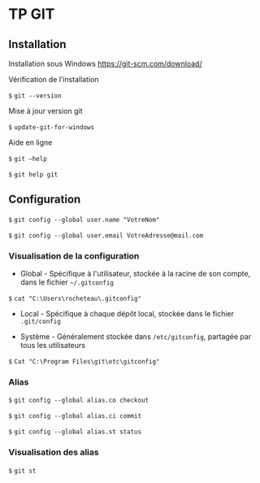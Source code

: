 # TP GIT

## Installation

Installation sous Windows   https://git-scm.com/download/
 
Vérification de l’installation

`$` `git --version`


Mise à jour version git

`$`  `update-git-for-windows`


Aide en ligne

`$`  `git –help`

`$`  `git help git`


## Configuration

`$` `git config --global user.name "VotreNom"`

`$` `git config --global user.email VotreAdresse@mail.com`

### Visualisation de la configuration 
- Global - Spécifique à l'utilisateur, stockée à la racine de son compte, dans le fichier `~/.gitconfig`

`$`  `cat "C:\Users\rocheteau\.gitconfig"`

- Local - Spécifique à chaque dépôt local, stockée dans le fichier `.git/config`


- Système - Généralement stockée dans `/etc/gitconfig`, partagée par tous les utilisateurs

`$`  `Cat "C:\Program Files\git\etc\gitconfig" `

### Alias
`$`  `git config --global alias.co checkout`

`$`  `git config --global alias.ci commit`

`$`  `git config --global alias.st status`

### Visualisation des alias
`$`  `git st`